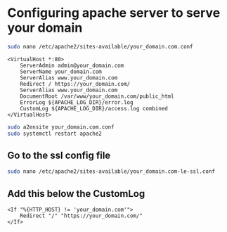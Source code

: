 # Configuring apache server to serve your domain

```sh
sudo nano /etc/apache2/sites-available/your_domain.com.conf
```


```
<VirtualHost *:80>
    ServerAdmin admin@your_domain.com
    ServerName your_domain.com
    ServerAlias www.your_domain.com
    Redirect / https://your_domain.com/
    ServerAlias www.your_domain.com
    DocumentRoot /var/www/your_domain.com/public_html
    ErrorLog ${APACHE_LOG_DIR}/error.log
    CustomLog ${APACHE_LOG_DIR}/access.log combined
</VirtualHost>
```

```sh
sudo a2ensite your_domain.com.conf
sudo systemctl restart apache2
```
## Go to the ssl config file

```sh
sudo nano /etc/apache2/sites-available/your_domain.com-le-ssl.conf
```

## Add this below the CustomLog

```
<If "%{HTTP_HOST} != 'your_domain.com'">
    Redirect "/" "https://your_domain.com/"
</If>
```
